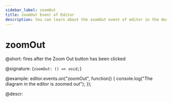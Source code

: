 ```yaml
---
sidebar_label: zoomOut
title: zoomOut Event of Editor
description: You can learn about the zoomOut event of editor in the documentation of the DHTMLX JavaScript Diagram library. Browse developer guides and API reference, try out code examples and live demos, and download a free 30-day evaluation version of DHTMLX Diagram.
---
```


# zoomOut

@short: fires after the Zoom Out button has been clicked

@signature: {`zoomOut: () => void;`}

@example:
editor.events.on("zoomOut", function() {
    console.log("The diagram in the editor is zoomed out");
});

@descr:
